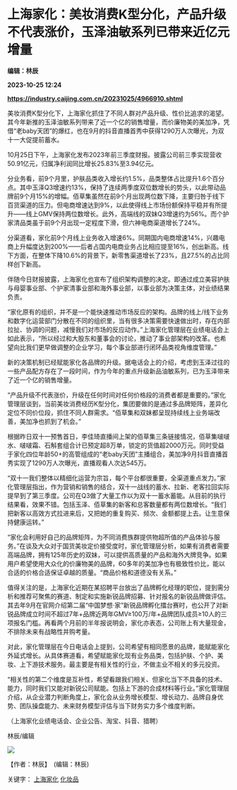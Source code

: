 # 上海家化：美妆消费K型分化，产品升级不代表涨价，玉泽油敏系列已带来近亿元增量
**编辑：林辰**

**2023-10-25 12:24**

**https://industry.caijing.com.cn/20231025/4966910.shtml**

美妆消费K型分化下，上海家化抓住了不同人群对产品升级、性价比追求的渴望。其今年新推的玉泽油敏系列带来了近一个亿的销售增量，而价廉物美的美加净，凭借“老baby天团”的爆红，也在9月的抖音直播首秀中获得1290万人次曝光，为双十一大促提前蓄水。

10月25日下午，上海家化发布2023年前三季度财报。披露公司前三季实现营收50.91亿元，归属净利润同比增长25.83%至3.94亿元。

分业务看，前9个月里，护肤品类收入增长约1.5%，品类整体占比提升1.6个百分点。其中玉泽Q3增速约13%，保持了连续两季度双位数增长的势头，以此带动品牌前9个月15%的增幅。佰草集虽然在前9个月出现两位数下降，主要归咎于线下百货渠道的压力。但电商增速达到9%，以此使得线上市场份额保持平稳并有所提升——线上GMV保持两位数增长。此外，高端线的双妹Q3增速约为56%。而个护家清品类虽于前9个月出现一定程度下滑，但六神电商渠道增长了24%。

分渠道看，家化前9个月线上业务收入增速6%。同期国内电商增速14%，兴趣电商上升幅度达到200%——后者占国内电商业务占比相应提至16%，创出新高。线下方面，在整体下降10.6%的背景下，新零售渠道增长了23%，且27.5%的占比同样创下新高。

伴随今日财报披露，上海家化也宣布了组织架构调整的决定。即通过成立美容护肤与母婴事业部、个护家清事业部和海外事业部，以事业部为决策主体，对业绩结果负责。

“家化原有的组织，并不是一个能快速推动市场反应的架构。品牌的线上/线下业务和数字化运营部门分散在不同的组织里，当有很多决策需要快速做出时，存在内部拉扯、协调的问题，减慢我们对市场的反应动作。”上海家化管理层在业绩电话会上如此表示，“所以经过和大股东和董事会的讨论，推动了事业部架构的改革。也希望向比我们更早做调整的企业学习，每个事业部进行闭环品类视角维度管理。”

新的决策机制已经赋能家化各品牌的升级。据电话会上的介绍，考虑到玉泽过往的一些产品配方存在了一段时间，作为今年的重点升级新品油敏系列，已为玉泽带来了近一个亿的销售增量。

“产品升级不代表涨价，升级在任何时间对任何价格段的消费者都是重要的。”家化管理层谈到，当前美妆消费经历K型分化，集团要做的是通过多品牌矩阵，差异化定位不同价位段，抓住不同人群需求。“佰草集和双妹都呈现持续线上业务端改善，美加净也抓到了机会。”

根据昨日双十一预售首日，李佳琦直播间上架的佰草集三条链接情况，佰草集啵啵水、啵啵霜、石斛套组合计已预定超8万单，锁定的货值超2000万元。同时受益于家化四位年龄50+的高管组成的“老baby天团”主播组合，美加净9月抖音直播首秀实现了1290万人次曝光，直播观看人次达545万。

“双十一我们整体以精细化运营为宗旨，每个平台都很重要，全渠道重点发力。”家化管理层指出，作为营销和销售的结合，双十一战线的蓄水、拉新、老客拉回实际提早到了第三季度。公司在Q3做了大量工作以为双十一蓄水蓄能。从目前的执行结果看，效果不错。包括玉泽、佰草集的新客和总客数量都有两位数增长。“我们把新客以高效方式拉进来后，又把她的重复购买、频次、金额都提上去。让生意保持健康运转。”

“家化会利用好自己的品牌矩阵，为不同消费族群提供物超所值的产品体验与服务。”在谈及大众对于国货美妆定价接受度时，家化管理层分析，如果有消费者需要高端品牌，拥有125年历史的双妹，可以提供高质量的产品和海外大牌竞争。如果用户希望使用大众化的价廉物美的品牌，60多年的美加净也有极致性价比，能以合适的价格合适保证卓越的质量。“商品价格和道德没有关系。”

值得关注的是，上海家化近期在某招聘平台放出了品牌孵化经理的职位，提到需分析和推荐可聚焦的赛道、制定和实施新锐品牌招募、针对报名的新锐品牌做评估。其去年9月在官网介绍第二届“中国梦想·家”新锐品牌孵化擂台赛时，也公开了对新锐品牌成立时间不超过7年+品牌近两年GMV≥100万/年+品牌团队成员≥10人的三项报名门槛。再看两个月前的半年报说明会，家化亦表态，公司账上有大量现金，不排除未来有战略性并购考量。

对此，家化管理层在今日电话会上提到，公司希望有相同愿景的品牌，能赋能家化外延式增长。从具体赛道看，希望赋能家化现有业务品类，包括护肤、个护、美妆、上下游技术服务。最主要是有相关性的行业，不做主业不相关的多元投资。

“相关性的第二个维度是互补性，希望看跟我们相关、但家化当下不具备的技术、能力，同时我们又能对新锐公司赋能。包括上下游的合成材料等行业。”家化管理层介绍，从企业潜力判断角度上，家化会从业务增长模型、增长动力、品牌自身优势、团队操盘能力、未来财务模型评估与当下财务实力多个维度判断。

（上海家化业绩电话会、企业公告、淘宝、抖音、猎聘）

林辰/编辑

![](https://tx1.cdn.caijing.com.cn/2014-03-27/114048455.jpg)

【作者：林辰】　(编辑：林辰)

关键字： [上海家化](https://app.caijing.com.cn/tags.php?tag=%E4%B8%8A%E6%B5%B7%E5%AE%B6%E5%8C%96 "上海家化") [化妆品](https://app.caijing.com.cn/tags.php?tag=%E5%8C%96%E5%A6%86%E5%93%81 "化妆品")